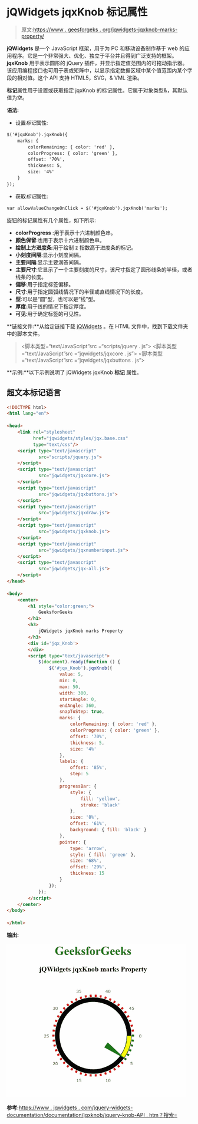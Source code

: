 # jQWidgets jqxKnob 标记属性

> 原文:[https://www . geesforgeks . org/jqwidgets-jqxknob-marks-property/](https://www.geeksforgeeks.org/jqwidgets-jqxknob-marks-property/)

**jQWidgets** 是一个 JavaScript 框架，用于为 PC 和移动设备制作基于 web 的应用程序。它是一个非常强大、优化、独立于平台并且得到广泛支持的框架。**jqxKnob** 用于表示圆形的 jQuery 插件，并显示指定值范围内的可拖动指示器。该应用编程接口也可用于表或矩阵中，以显示指定数据区域中某个值范围内某个字段的相对值。这个 API 支持 HTML5，SVG，& VML 渲染。

**标记**属性用于设置或获取指定 jqxKnob 的标记属性。它属于对象类型&，其默认值为空。

**语法:**

*   设置*标记*属性:

```html
$('#jqxKnob').jqxKnob({
    marks: {
        colorRemaining: { color: 'red' },
        colorProgress: { color: 'green' },
        offset: '70%',
        thickness: 5,
        size: '4%'
    }
});
```

*   获取*标记*属性:

```html
var allowValueChangeOnClick = $('#jqxKnob').jqxKnob('marks');
```

旋钮的标记属性有几个属性，如下所示:

*   **colorProgress** :用于表示十六进制颜色串。
*   **颜色保留**:也用于表示十六进制颜色串。
*   **绘制上方进度条**:用于绘制 z 指数高于进度条的标记。
*   **小刻度间隔**:显示小刻度间隔。
*   **主要间隔**:显示主要滴答间隔。
*   **主要尺寸**:它显示了一个主要刻度的尺寸，该尺寸指定了圆形线条的半径，或者线条的长度。
*   **偏移**:用于指定标签偏移。
*   **尺寸**:用于指定圆弧线情况下的半径或直线情况下的长度。
*   **型**:可以是“圆”型，也可以是“线”型。
*   **厚度**:用于线的情况下指定厚度。
*   **可见**:用于确定标签的可见性。

**链接文件:**从给定链接下载 [jQWidgets](https://www.jqwidgets.com/download/) 。在 HTML 文件中，找到下载文件夹中的脚本文件。

> <link rel="”stylesheet”" href="”jqwidgets/styles/jqx.base.css”" type="”text/css”">
> <脚本类型=“text/JavaScript”src =“scripts/jquery . js”></script>
> <脚本类型=“text/JavaScript”src =“jqwidgets/jqxcore . js”></script>
> <脚本类型=“text/JavaScript”src =“jqwidgets/jqxbuttons . js”>

**示例:**以下示例说明了 jQWidgets jqxKnob **标记** 属性。

## 超文本标记语言

```html
<!DOCTYPE html>
<html lang="en">

<head>
    <link rel="stylesheet" 
          href="jqwidgets/styles/jqx.base.css" 
          type="text/css"/>
    <script type="text/javascript" 
            src="scripts/jquery.js">
    </script>
    <script type="text/javascript" 
            src="jqwidgets/jqxcore.js">
    </script>
    <script type="text/javascript" 
            src="jqwidgets/jqxbuttons.js">
    </script>
    <script type="text/javascript" 
            src="jqwidgets/jqxdraw.js">
    </script>
    <script type="text/javascript" 
            src="jqwidgets/jqxknob.js">
    </script>
    <script type="text/javascript" 
            src="jqwidgets/jqxnumberinput.js">
    </script>
    <script type="text/javascript" 
            src="jqwidgets/jqx-all.js">
    </script>
</head>

<body>
    <center>
        <h1 style="color:green;">
            GeeksforGeeks
        </h1>
        <h3>
            jQWidgets jqxKnob marks Property
        </h3>
        <div id='jqx_Knob'>
        </div>
        <script type="text/javascript">
            $(document).ready(function () {
                $('#jqx_Knob').jqxKnob({
                    value: 5,
                    min: 0,
                    max: 50,
                    width: 300,
                    startAngle: 0,
                    endAngle: 360,
                    snapToStep: true,
                    marks: {
                        colorRemaining: { color: 'red' },
                        colorProgress: { color: 'green' },
                        offset: '70%',
                        thickness: 5,
                        size: '4%'
                    },
                    labels: {
                        offset: '85%',
                        step: 5
                    },
                    progressBar: {
                        style: {
                            fill: 'yellow',
                            stroke: 'black'
                        },
                        size: '8%',
                        offset: '61%',
                        background: { fill: 'black' }
                    },
                    pointer: {
                        type: 'arrow',
                        style: { fill: 'green' },
                        size: '68%',
                        offset: '29%',
                        thickness: 15
                    }
                });
            });
        </script>
    </center>
</body>

</html>
```

**输出:**

![](img/b07ca64d8e0dbe5020e5e88660160a55.png)

**参考:**[https://www . jqwidgets . com/jquery-widgets-documentation/documentation/jqxknob/jquery-knob-API . htm？搜索=](https://www.jqwidgets.com/jquery-widgets-documentation/documentation/jqxknob/jquery-knob-api.htm?search=)